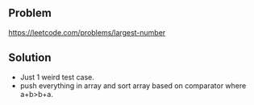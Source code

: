 ## Problem

https://leetcode.com/problems/largest-number

## Solution

- Just 1 weird test case.
- push everything in array and sort array based on comparator where a+b>b+a.
